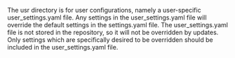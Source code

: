 The usr directory is for user configurations, 
namely a user-specific user_settings.yaml file. Any settings in the
user_settings.yaml file will override the default settings in the
settings.yaml file. The user_settings.yaml file is not stored in the
repository, so it will not be overridden by updates. Only settings
which are specifically desired to be overridden should be included in
the user_settings.yaml file. 

